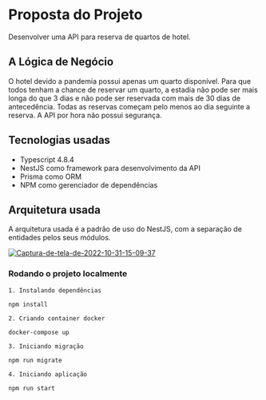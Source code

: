 # Proposta do Projeto
Desenvolver uma API para reserva de quartos de hotel.

## A Lógica de Negócio
O hotel devido a pandemia possui apenas um quarto disponível. Para que todos tenham a chance de reservar um quarto, a estadia não pode ser mais longa do que 3 dias e não pode ser reservada com mais de 30 dias de antecedência. Todas as reservas começam pelo menos ao dia seguinte a reserva. 
A API por hora não possui segurança.

## Tecnologias usadas
- Typescript 4.8.4
- NestJS como framework para desenvolvimento da API
- Prisma como ORM
- NPM como gerenciador de dependências

## Arquitetura usada 

A arquitetura usada é a padrão de uso do NestJS, com a separação de entidades pelos seus módulos.

<a href="https://imgbb.com/"><img src="https://i.ibb.co/Fqp8qky/Captura-de-tela-de-2022-10-31-15-09-37.png" alt="Captura-de-tela-de-2022-10-31-15-09-37" border="0"></a>

### Rodando o projeto localmente

`1. Instalando dependências`

    npm install

`2. Criando container docker`

    docker-compose up

`3. Iniciando migração`

    npm run migrate

`4. Iniciando aplicação`
    
    npm run start


